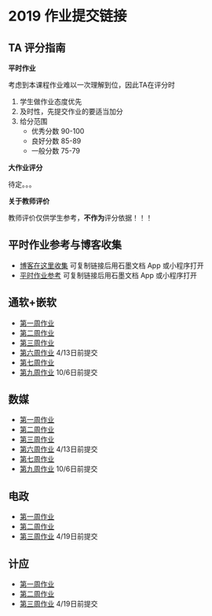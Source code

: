 # 2019 作业提交链接

## TA 评分指南

**平时作业**

考虑到本课程作业难以一次理解到位，因此TA在评分时

1. 学生做作业态度优先
2. 及时性，先提交作业的要适当加分
3. 给分范围
    - 优秀分数 90-100
    - 良好分数 85-89
    - 一般分数 75-79

**大作业评分**

待定。。。

**关于教师评价**

教师评价仅供学生参考，**不作为**评分依据！！！

## 平时作业参考与博客收集

* [博客在这里收集](https://shimo.im/sheets/L9YT0Vg0qJQXcVBH/)  可复制链接后用石墨文档 App 或小程序打开
* [平时作业参考](https://shimo.im/sheets/MmxbgMfYzNAeZo37/)   可复制链接后用石墨文档 App 或小程序打开

## 通软+嵌软

* [第一周作业](https://shimo.im/sheets/c965qIVRJt00gRud/)
* [第二周作业](https://shimo.im/sheets/M0LHRZNZGXkotEIT/)
* [第三周作业](https://shimo.im/sheets/JxceGirRpvwePB53/)
* [第六周作业](https://shimo.im/sheets/TOuI5Kd3q84Jw9xk/) 4/13日前提交
* [第七周作业](https://shimo.im/sheets/e8mcSvmN4bE3lc6Y/)
* [第九周作业](https://shimo.im/sheets/p7hqIUxj3dUsPnGn/) 10/6日前提交

## 数媒

* [第一周作业](https://shimo.im/sheets/P1fmd8ei1YwU7ygw/)
* [第二周作业](https://shimo.im/sheets/uCoHiTWnEQwWJQ2O/)
* [第三周作业](https://shimo.im/sheets/Hj0RZtmbt3k7RcVW/)
* [第六周作业](https://shimo.im/sheets/J1LQJtKc8ucfk96V/) 4/13日前提交
* [第七周作业](https://shimo.im/sheets/IwqLFHFC2KIzAqXJ/)
* [第九周作业](https://shimo.im/sheets/urNsGoRbRXI0zLcP/) 10/6日前提交

## 电政

* [第一周作业](https://shimo.im/sheets/uBJjssYsbnAbcYaB/)
* [第二周作业](https://shimo.im/sheets/oZw5sMbTAhU06mmO/)
* [第三周作业](https://shimo.im/sheets/xEDYjza40VAeuGsI/) 4/19日前提交

## 计应

* [第一周作业](https://shimo.im/sheets/AWYflDcbmJoolCzU/)
* [第二周作业](https://shimo.im/sheets/Fd1h1RwsS30LKJCc/)
* [第三周作业](https://shimo.im/sheets/b0bx1fX9eOYLDDSt/) 4/19日前提交